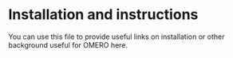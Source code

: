 # Installation and instructions

You can use this file to provide useful links on installation or other background useful for OMERO here.
